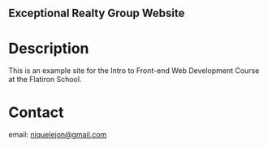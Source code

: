Exceptional Realty Group Website
----
# Description

This is an example site for the Intro to Front-end Web Development Course at the Flatiron School.

# Contact

email: niquelejon@gmail.com
